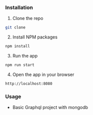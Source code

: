 ### Installation
1. Clone the repo
```sh
git clone
```

2. Install NPM packages
```sh
npm install
```

3. Run the app
```sh
npm run start
```

4. Open the app in your browser
```sh
http://localhost:8080
```

### Usage
- Basic Graphql project with mongodb